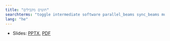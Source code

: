 ```yaml
---
title: "חוטים מקבילים"
searchterms: "toggle intermediate software parallel_beams sync_beams multitasking task_split split_task חוטים_מקבילים"
lang: "he"
---
```

 <ul>
 <li class="ng-binding">Slides:
 <a href="translations/he/intermediate/ParallelBeams.pptx">PPTX</a>,
 <a href="translations/he/intermediate/ParallelBeams.pdf">PDF</a>
 </li>
 </ul>
